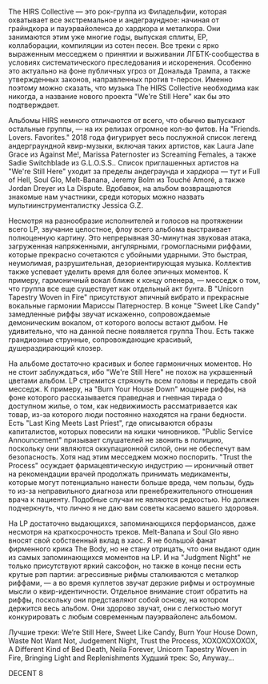 The HIRS Collective — это рок-группа из Филадельфии, которая охватывает все экстремальное и андеграундное: начиная от грайндкора и пауэрвайоленса до хардкора и металкора. Они занимаются этим уже многие годы, выпуская сплиты, EP, коллаборации, компиляции из сотен песен. Все треки с ярко выраженным месседжем о принятии и выживании ЛГБТК-сообщества в условиях систематического преследования и искоренения. Особенно это актуально на фоне публичных угроз от Дональда Трампа, а также утвержденных законов, направленных против т-персон. Именно поэтому можно сказать, что музыка The HIRS Collective необходима как никогда, а название нового проекта "We're Still Here" как бы это подтверждает.

Альбомы HIRS немного отличаются от всего, что обычно выпускают остальные группы, — на их релизах огромное кол-во фитов. На "Friends. Lovers. Favorites." 2018 года фигурирует весь послужной список легенд андерграундной квир-музыки, включая таких артистов, как Laura Jane Grace из Against Me!, Marissa Paternoster из Screaming Females, а также Sadie Switchblade из G.L.O.S.S.. Список приглашенных артистов на "We're Still Here" уходит за пределы андеграунда и хардкора — тут и Full of Hell, Soul Glo, Melt-Banana, Jeremy Bolm из Touché Amoré, а также Jordan Dreyer из La Dispute. Вдобавок, на альбом возвращаются знакомые нам участники, среди которых можно назвать мультиинструменталистку Jessica G.Z.

Несмотря на разнообразие исполнителей и голосов на протяжении всего LP, звучание целостное, флоу всего альбома выстраивает полноценную картину. Это непрерывная 30-минутная звуковая атака, загруженная напряженными, ангулярными, громогласными риффами, которые прекрасно сочетаются с убойными ударными. Это быстрая, неумолимая, разрушительная, дезориентирующая музыка. Коллектив также успевает уделить время для более эпичных моментов. К примеру, гармоничный вокал ближе к концу опенера, — месседж о том, что группа все еще существует как отдельный акт бунта. В "Unicorn Tapestry Woven in Fire" присутствуют эпичный вибрато и прекрасные вокальные гармонии Мариссы Патерностер. В конце "Sweet Like Candy" замедленные риффы звучат искаженно, сопровождаемые демоническим вокалом, от которого волосы встают дыбом. Не удивительно, что на данной песне появляется группа Thou. Есть также грандиозные струнные, сопровождающие красивый, душераздирающий клозер.

На альбоме достаточно красивых и более гармоничных моментов. Но не стоит заблуждаться, ибо "We're Still Here" не похож на украшенный цветами альбом. LP стремится стряхнуть всем головы и передать свой месседж. К примеру, на "Burn Your House Down" мощные риффы, на фоне которого рассказывается праведная и гневная тирада о доступном жилье, о том, как недвижимость рассматривается как товар, из-за которого люди постоянно находятся на грани бедности. Есть "Last King Meets Last Priest", где описываются образы капиталистов, которых повесили на кишки чиновников. "Public Service Announcement" призывает слушателей не звонить в полицию, поскольку они являются оккупационной силой, они не обеспечут вам безопасность. Хотя над этим месседжем можно поспорить. "Trust the Process" осуждает фармацевтическую индустрию — ироничный ответ на рекомендации врачей продолжать принимать медикаменты, которые могут потенциально нанести больше вреда, чем пользы, будь то из-за неправильного диагноза или пренебрежительного отношения врача к пациенту. Подобные случаи не являются редкостью. Но должен подчеркнуть, что лично я не даю вам советы касаемо вашего здоровья.

На LP достаточно выдающихся, запоминающихся перформансов, даже несмотря на краткосрочность треков. Melt-Banana и Soul Glo явно вносят свой собственный вклад в хаос. Я не большой фанат фирменного крика The Body, но не стану отрицать, что они выдают один из самых запоминающихся моментов на LP. И на "Judgment Night" не только присутствуют яркий саксофон, но также в конце песни есть крутые рэп партии: агрессивные рифмы сталкиваются с металкор риффами, — а во время куплетов звучат дерзкие рифмы и остроумные мысли о квир-идентичности. Отдельное внимание стоит обратить на риффы, поскольку они представляют собой основу, на котором держится весь альбом. Они здорово звучат, они с легкостью могут конкурировать с любым современным пауэрвайоленс альбомом.

Лучшие треки: We’re Still Here, Sweet Like Candy, Burn Your House Down, Waste Not Want Not, Judgement Night, Trust the Process, XOXOXOXOXOX, A Different Kind of Bed Death, Neila Forever, Unicorn Tapestry Woven in Fire, Bringing Light and Replenishments
Худший трек: So, Anyway…

DECENT 8
